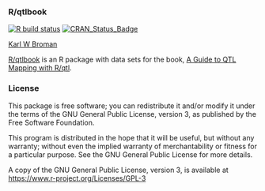 ### R/qtlbook

[![R build status](https://github.com/kbroman/qtlbook/workflows/R-CMD-check/badge.svg)](https://github.com/kbroman/qtlbook/actions)
[![CRAN_Status_Badge](http://www.r-pkg.org/badges/version/qtlbook)](https://cran.r-project.org/package=qtlbook)

[Karl W Broman](https://kbroman.org)

[R/qtlbook](https://github.com/kbroman/qtlbook) is an R package with
data sets for the book, [A Guide to QTL Mapping with R/qtl](http://rqtl.org/book).

### License

This package is free software; you can redistribute it and/or modify it
under the terms of the GNU General Public License, version 3, as
published by the Free Software Foundation.

This program is distributed in the hope that it will be useful, but
without any warranty; without even the implied warranty of
merchantability or fitness for a particular purpose.  See the GNU
General Public License for more details.

A copy of the GNU General Public License, version 3, is available at
<https://www.r-project.org/Licenses/GPL-3>
